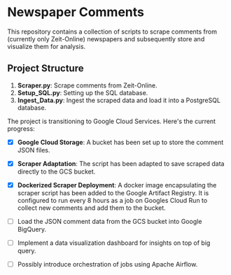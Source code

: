 # Newspaper Comments
This repository contains a collection of scripts to scrape comments from (currently only Zeit-Online) newspapers and subsequently store and visualize them for analysis.

## Project Structure

1. **Scraper.py**: Scrape comments from Zeit-Online. 
2. **Setup_SQL.py**: Setting up the SQL database. 
3. **Ingest_Data.py**: Ingest the scraped data and load it into a PostgreSQL database.

The project is transitioning to Google Cloud Services. Here's the current progress:

- [x] **Google Cloud Storage**: A bucket has been set up to store the comment JSON files.
- [x] **Scraper Adaptation**: The script has been adapted to save scraped data directly to the GCS bucket.
- [x] **Dockerized Scraper Deployment**: A docker image encapsulating the scraper script has been added to the Google Artifact Registry. It is configured to run every 8 hours as a job on Googles Cloud Run to collect new comments and add them to the bucket.
- [ ] Load the JSON comment data from the GCS bucket into Google BigQuery.
- [ ] Implement a data visualization dashboard for insights on top of big query.
- [ ] Possibly introduce orchestration of jobs using Apache Airflow.


